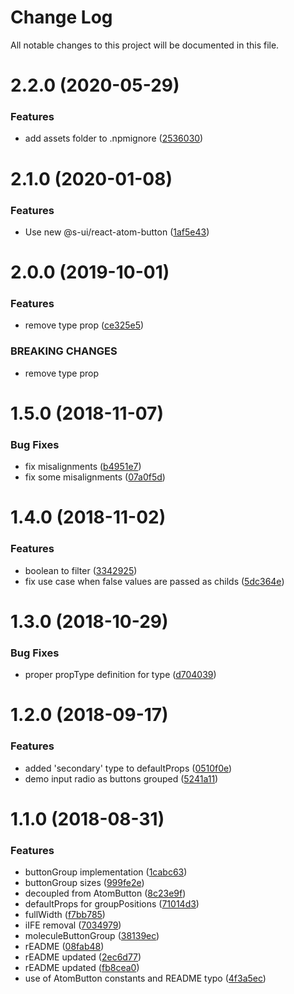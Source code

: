 # Change Log

All notable changes to this project will be documented in this file.

# 2.2.0 (2020-05-29)


### Features

* add assets folder to .npmignore ([2536030](https://github.com/SUI-Components/sui-components/commit/25360309ee4b81510043221fcc9c2fea859e1ae4))



# 2.1.0 (2020-01-08)


### Features

* Use new @s-ui/react-atom-button ([1af5e43](https://github.com/SUI-Components/sui-components/commit/1af5e4345324341736de072dae289b5d27153672))



# 2.0.0 (2019-10-01)


### Features

* remove type prop ([ce325e5](https://github.com/SUI-Components/sui-components/commit/ce325e5aa2ddcf3202c7f211c6783e49b1acc0da))


### BREAKING CHANGES

* remove type prop



# 1.5.0 (2018-11-07)


### Bug Fixes

* fix misalignments ([b4951e7](https://github.com/SUI-Components/sui-components/commit/b4951e76418a1130b37a1c19e629d6f80bcc8589))
* fix some misalignments ([07a0f5d](https://github.com/SUI-Components/sui-components/commit/07a0f5d70dc0f6812b96b6503dc4de1f8a627b27))



# 1.4.0 (2018-11-02)


### Features

* boolean to filter ([3342925](https://github.com/SUI-Components/sui-components/commit/334292557cf833a6ee879a24ae5884fa7955ef7e))
* fix use case when false values are passed as childs ([5dc364e](https://github.com/SUI-Components/sui-components/commit/5dc364ea07ea105c30e9b27f0a5bf060acaa6e53))



# 1.3.0 (2018-10-29)


### Bug Fixes

* proper propType definition for type ([d704039](https://github.com/SUI-Components/sui-components/commit/d704039bca5080daf6573bbe4d56e707ba4dbdcc))



# 1.2.0 (2018-09-17)


### Features

* added 'secondary' type to defaultProps ([0510f0e](https://github.com/SUI-Components/sui-components/commit/0510f0e7a7f619cb67a9be73a2675518c73ac0ee))
* demo input radio as buttons grouped ([5241a11](https://github.com/SUI-Components/sui-components/commit/5241a113b42bd4b682dca8fab46d92a993fb2f59))



# 1.1.0 (2018-08-31)


### Features

* buttonGroup implementation ([1cabc63](https://github.com/SUI-Components/sui-components/commit/1cabc63b4c2474fcb1aa0fd59f93dd87fc269370))
* buttonGroup sizes ([999fe2e](https://github.com/SUI-Components/sui-components/commit/999fe2e7ec166fa8e7c2ff83ac963a5c9e46a03d))
* decoupled from AtomButton ([8c23e9f](https://github.com/SUI-Components/sui-components/commit/8c23e9ffd50240b457887c77ed9a282149f97455))
* defaultProps for groupPositions ([71014d3](https://github.com/SUI-Components/sui-components/commit/71014d3bfb1a68ca3c41b4804b8d80ee84c45318))
* fullWidth ([f7bb785](https://github.com/SUI-Components/sui-components/commit/f7bb7858f6153136fea56cc31d9199f2d1702fce))
* iIFE removal ([7034979](https://github.com/SUI-Components/sui-components/commit/7034979ed5ea64f95893c438abb5e0d8745f37f3))
* moleculeButtonGroup ([38139ec](https://github.com/SUI-Components/sui-components/commit/38139ecd020677ca44433b306b9fe06b0a856286))
* rEADME ([08fab48](https://github.com/SUI-Components/sui-components/commit/08fab48c1c94cc33cce8c154520630556df99375))
* rEADME updated ([2ec6d77](https://github.com/SUI-Components/sui-components/commit/2ec6d77099a9ecc742a25cf1d5d678df4ec2bf8e))
* rEADME updated ([fb8cea0](https://github.com/SUI-Components/sui-components/commit/fb8cea003d769863c62cf19b72489925a55a62fb))
* use of AtomButton constants and README typo ([4f3a5ec](https://github.com/SUI-Components/sui-components/commit/4f3a5ec0df11a8a4cf7d01c0b33e99be751814e4))



